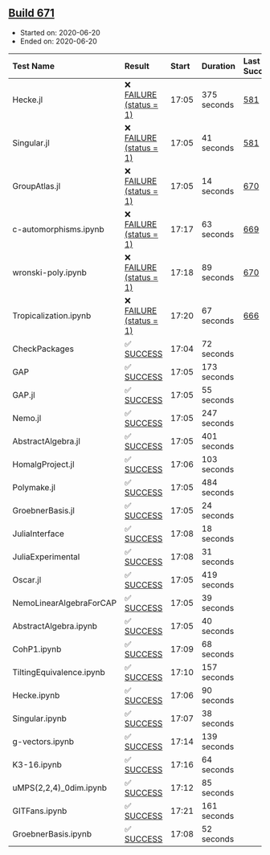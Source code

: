 ## [Build 671](https://oscarci.mathematik.uni-kl.de/job/oscar-julia-1.4/671/)

* Started on: 2020-06-20
* Ended on: 2020-06-20

| Test Name    | Result | Start | Duration | Last Success | First Failure |
|:-------------|:-------|:------|:---------|:-------------|:--------------|
| Hecke.jl | ❌ [FAILURE (status = 1)](https://oscarci.mathematik.uni-kl.de/job/oscar-julia-1.4/671/artifact/logs/build-671/Hecke.jl.log) | 17:05 | 375 seconds | [581](https://oscarci.mathematik.uni-kl.de/job/oscar-julia-1.4/581/) | [582](https://oscarci.mathematik.uni-kl.de/job/oscar-julia-1.4/582/) |
| Singular.jl | ❌ [FAILURE (status = 1)](https://oscarci.mathematik.uni-kl.de/job/oscar-julia-1.4/671/artifact/logs/build-671/Singular.jl.log) | 17:05 | 41 seconds | [581](https://oscarci.mathematik.uni-kl.de/job/oscar-julia-1.4/581/) | [582](https://oscarci.mathematik.uni-kl.de/job/oscar-julia-1.4/582/) |
| GroupAtlas.jl | ❌ [FAILURE (status = 1)](https://oscarci.mathematik.uni-kl.de/job/oscar-julia-1.4/671/artifact/logs/build-671/GroupAtlas.jl.log) | 17:05 | 14 seconds | [670](https://oscarci.mathematik.uni-kl.de/job/oscar-julia-1.4/670/) | [671](https://oscarci.mathematik.uni-kl.de/job/oscar-julia-1.4/671/) |
| c-automorphisms.ipynb | ❌ [FAILURE (status = 1)](https://oscarci.mathematik.uni-kl.de/job/oscar-julia-1.4/671/artifact/logs/build-671/c-automorphisms.ipynb.log) | 17:17 | 63 seconds | [669](https://oscarci.mathematik.uni-kl.de/job/oscar-julia-1.4/669/) | [670](https://oscarci.mathematik.uni-kl.de/job/oscar-julia-1.4/670/) |
| wronski-poly.ipynb | ❌ [FAILURE (status = 1)](https://oscarci.mathematik.uni-kl.de/job/oscar-julia-1.4/671/artifact/logs/build-671/wronski-poly.ipynb.log) | 17:18 | 89 seconds | [670](https://oscarci.mathematik.uni-kl.de/job/oscar-julia-1.4/670/) | [671](https://oscarci.mathematik.uni-kl.de/job/oscar-julia-1.4/671/) |
| Tropicalization.ipynb | ❌ [FAILURE (status = 1)](https://oscarci.mathematik.uni-kl.de/job/oscar-julia-1.4/671/artifact/logs/build-671/Tropicalization.ipynb.log) | 17:20 | 67 seconds | [666](https://oscarci.mathematik.uni-kl.de/job/oscar-julia-1.4/666/) | [667](https://oscarci.mathematik.uni-kl.de/job/oscar-julia-1.4/667/) |
| CheckPackages | ✅ [SUCCESS](https://oscarci.mathematik.uni-kl.de/job/oscar-julia-1.4/671/artifact/logs/build-671/CheckPackages.log) | 17:04 | 72 seconds |  |  |
| GAP | ✅ [SUCCESS](https://oscarci.mathematik.uni-kl.de/job/oscar-julia-1.4/671/artifact/logs/build-671/GAP.log) | 17:05 | 173 seconds |  |  |
| GAP.jl | ✅ [SUCCESS](https://oscarci.mathematik.uni-kl.de/job/oscar-julia-1.4/671/artifact/logs/build-671/GAP.jl.log) | 17:05 | 55 seconds |  |  |
| Nemo.jl | ✅ [SUCCESS](https://oscarci.mathematik.uni-kl.de/job/oscar-julia-1.4/671/artifact/logs/build-671/Nemo.jl.log) | 17:05 | 247 seconds |  |  |
| AbstractAlgebra.jl | ✅ [SUCCESS](https://oscarci.mathematik.uni-kl.de/job/oscar-julia-1.4/671/artifact/logs/build-671/AbstractAlgebra.jl.log) | 17:05 | 401 seconds |  |  |
| HomalgProject.jl | ✅ [SUCCESS](https://oscarci.mathematik.uni-kl.de/job/oscar-julia-1.4/671/artifact/logs/build-671/HomalgProject.jl.log) | 17:06 | 103 seconds |  |  |
| Polymake.jl | ✅ [SUCCESS](https://oscarci.mathematik.uni-kl.de/job/oscar-julia-1.4/671/artifact/logs/build-671/Polymake.jl.log) | 17:05 | 484 seconds |  |  |
| GroebnerBasis.jl | ✅ [SUCCESS](https://oscarci.mathematik.uni-kl.de/job/oscar-julia-1.4/671/artifact/logs/build-671/GroebnerBasis.jl.log) | 17:05 | 24 seconds |  |  |
| JuliaInterface | ✅ [SUCCESS](https://oscarci.mathematik.uni-kl.de/job/oscar-julia-1.4/671/artifact/logs/build-671/JuliaInterface.log) | 17:08 | 18 seconds |  |  |
| JuliaExperimental | ✅ [SUCCESS](https://oscarci.mathematik.uni-kl.de/job/oscar-julia-1.4/671/artifact/logs/build-671/JuliaExperimental.log) | 17:08 | 31 seconds |  |  |
| Oscar.jl | ✅ [SUCCESS](https://oscarci.mathematik.uni-kl.de/job/oscar-julia-1.4/671/artifact/logs/build-671/Oscar.jl.log) | 17:05 | 419 seconds |  |  |
| NemoLinearAlgebraForCAP | ✅ [SUCCESS](https://oscarci.mathematik.uni-kl.de/job/oscar-julia-1.4/671/artifact/logs/build-671/NemoLinearAlgebraForCAP.log) | 17:05 | 39 seconds |  |  |
| AbstractAlgebra.ipynb | ✅ [SUCCESS](https://oscarci.mathematik.uni-kl.de/job/oscar-julia-1.4/671/artifact/logs/build-671/AbstractAlgebra.ipynb.log) | 17:05 | 40 seconds |  |  |
| CohP1.ipynb | ✅ [SUCCESS](https://oscarci.mathematik.uni-kl.de/job/oscar-julia-1.4/671/artifact/logs/build-671/CohP1.ipynb.log) | 17:09 | 68 seconds |  |  |
| TiltingEquivalence.ipynb | ✅ [SUCCESS](https://oscarci.mathematik.uni-kl.de/job/oscar-julia-1.4/671/artifact/logs/build-671/TiltingEquivalence.ipynb.log) | 17:10 | 157 seconds |  |  |
| Hecke.ipynb | ✅ [SUCCESS](https://oscarci.mathematik.uni-kl.de/job/oscar-julia-1.4/671/artifact/logs/build-671/Hecke.ipynb.log) | 17:06 | 90 seconds |  |  |
| Singular.ipynb | ✅ [SUCCESS](https://oscarci.mathematik.uni-kl.de/job/oscar-julia-1.4/671/artifact/logs/build-671/Singular.ipynb.log) | 17:07 | 38 seconds |  |  |
| g-vectors.ipynb | ✅ [SUCCESS](https://oscarci.mathematik.uni-kl.de/job/oscar-julia-1.4/671/artifact/logs/build-671/g-vectors.ipynb.log) | 17:14 | 139 seconds |  |  |
| K3-16.ipynb | ✅ [SUCCESS](https://oscarci.mathematik.uni-kl.de/job/oscar-julia-1.4/671/artifact/logs/build-671/K3-16.ipynb.log) | 17:16 | 64 seconds |  |  |
| uMPS(2,2,4)_0dim.ipynb | ✅ [SUCCESS](https://oscarci.mathematik.uni-kl.de/job/oscar-julia-1.4/671/artifact/logs/build-671/uMPS-2-2-4-_0dim.ipynb.log) | 17:12 | 85 seconds |  |  |
| GITFans.ipynb | ✅ [SUCCESS](https://oscarci.mathematik.uni-kl.de/job/oscar-julia-1.4/671/artifact/logs/build-671/GITFans.ipynb.log) | 17:21 | 161 seconds |  |  |
| GroebnerBasis.ipynb | ✅ [SUCCESS](https://oscarci.mathematik.uni-kl.de/job/oscar-julia-1.4/671/artifact/logs/build-671/GroebnerBasis.ipynb.log) | 17:08 | 52 seconds |  |  |
